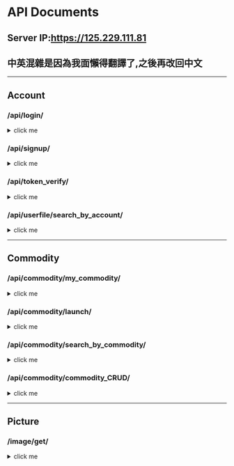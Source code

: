 # API Documents

## Server IP:https://125.229.111.81
## 中英混雜是因為我面懶得翻譯了,之後再改回中文
___

## Account

### /api/login/

<details><summary>click me</summary>

- function
  - to get jwt token.
- method
  - POST
- Request body
```json
{
    "account" : "your account",
    "password" : "your password"
}
```
- Response body
```json
#if login success
{
    "success": true,
    "message": "your jwt token",
    "account": "your account"
}
```
```json
#if account doesn't exist
{
    "success": false,
    "message": "尚未註冊",
    "account": "your account"
}
```
```json
#If the password is incorrect
{
    "success": false,
    "message": "登入失敗",
    "account": "your account"
}
```

</details>

### /api/signup/

<details><summary>click me</summary>

- function
  - to sign up.
- method
  - POST
- Request body
```json
{
    "account":"your account",
    "password":"your password",
    "nickname":"your nickname",
    "mail":"your email address",
    "phone":"your phone number"
}
```
- Response body
```json
#If the registration is successful.
{
    "success": true,
    "message": "註冊成功"
}
```
```json
#If the account has already been registered.
{
    "success": false,
    "message": "帳號已經被註冊"
}
```
```json
#If there is missing information in the requested body.
{
    "success": false,
    "message": "註冊失敗"
}
```

</details>

### /api/token_verify/

<details><summary>click me</summary>

- function
  - Verify the legality of the JWT token, with a validity period of 10 days. As the verification has been performed during acquisition, the existence of the account and password will not be verified here.
- method
  - GET
- Request header
```json
Authorization:your jwt token
```
- Response body
```json
#If the JWT token is within its validity period of 10 days.
{
    "success": true,
    "account": "your account"
}
```
```json
#If the JWT token has expired or the 'Authorization' field cannot be obtained from the header.
{
    "success": false,
    "account": "your account"
}
```

</details>

### /api/userfile/search_by_account/

<details><summary>click me</summary>

- function
  - This API is used to return specified parameters. The query format is "?account={your account name}". If no parameters are provided, it will return all accounts when directly GET "api/userfile/search_by_account". This is for testing purposes only. After formal deployment, access will be restricted to local GET requests only.
- method
  - GET
- Request header
```json
None
```
- Response body
```json
#Return one or multiple user data in the form of an array depending on whether parameters are added.Format as follows.
{
    "id": your id(integer),
    "Account": "your account",
    "Password": "your password(SHA-256)",
    "Name": "your name",
    "Email": "your email",
    "Phonenumber": "your phone number",
    "StudentID": "your StudentID",
    "Introduction": "your Introduction",
    "Favorite": "your Favorite",
    "Profliephoto": "The file path of your personal profilephoto."
}
```

</details>

___

## Commodity

### /api/commodity/my_commodity/

<details><summary>click me</summary>

- function
  - 取得這個帳號的所有商品,需使用jwt
- method
  - GET
- Request header
```json
None
```
- Response body
```json
#Return one or multiple user data in the form of an array.
{
    "id": your id(integer),
    "Account": "who launched this commodity",
    "Launched": launch state(boolean),
    "Name": "commodity's name",
    "Description": "commodity's description",
    "Price": "commodity's price",
    "Amount": "commodity's amount",
    "Position": "where is the commodity",
    "Image": [
      "an array of picture name",
      "maxmium is 5 picture",
      "at least 1"
    ]
}
```
</details>

### /api/commodity/launch/

<details><summary>click me</summary>

- function
  - 更改商品上下架狀態,需使用jwt,並且在網址列加上目標商品的id,格式為"/api/commodity/launch/?id={商品id}"
- method
  - POST
- Request header
```json
Authorization:your jwt token
```
- Request body
```json
{
  "launched": launch state
}
```
- Response body
```json
#成功
{
  "success": true,
  "message": "ok"
}
```
```json
#找不到商品
{
  "success": false,
  "message": "can't find commodity with this id"
}
```
```json
#非商品擁有者
{
  "success": false,
  "message": "this commodity is not yours"
}
```
</details>

### /api/commodity/search_by_commodity/

<details><summary>click me</summary>

- function
  - The usage of this API is the same as "api/userfile/search_by_account".The query format is "?commodity={your commodity name}"
- method
  - GET
- Request header
```json
None
```
- Response body
```json
#Return one or multiple user data in the form of an array depending on whether parameters are added.Format as follows.
{
    "id": your id(integer),
    "Account": "who launched this commodity",
    "Launched": launch state(boolean),
    "Name": "commodity's name",
    "Description": "commodity's description",
    "Price": "commodity's price",
    "Amount": "commodity's amount",
    "Position": "where is the commodity",
    "Image": [
      "an array of picture name",
      "maxmium is 5 picture",
      "at least 1"
    ]
}
```

</details>

### /api/commodity/commodity_CRUD/

<details><summary>click me</summary>

- function
  - 這支api用來對商品做CRUD,header內必須加上jwt token.
  - 請注意,搜尋和主頁大量獲取商品資訊勿使用此api
  - RUD都需在網址列加上id的參數,格式為"/api/commodity/commodity_CRUD/?id="
- method
  - GET,POST,PUT,DELETE
#### GET
- Request header
```json
Authorization:your jwt token
```
- Response body
```json
#正常情況.
{
    "id": your id(integer),
    "Account": "who launched this commodity",
    "Launched": launch state(boolean),
    "Name": "commodity's name",
    "Description": "commodity's description",
    "Price": "commodity's price",
    "Amount": "commodity's amount",
    "Position": "where is the commodity",
    "Image": [
      "an array of picture name",
      "maxmium is 5 picture",
      "at least 1"
    ]
}
```
```json
#如果沒有在網址加上id.
{
  "success": false,
  "message": "Please add parameters to the URL."
}
```
```json
#如果無法透過這個id找到商品.
{
  "success": false,
  "message": "can't find commodity with this id"
}
```
```json
#如果這個商品不是你的.
{
  "success": false,
  "message": "this commodity is not yours"
}
```
#### POST
- Request header
```json
Authorization:your jwt token
```
- Request body
```json
{
    "name":"your commodity name",
    "launched":"launched state",
    "description":"description",
    "price":"your price",
    "amount":"commodity amount",
    "position":"where is your commodity",
    "image":["至少一張圖片","可選","可選","可選","最多五張圖片"]
}
```
- Response body
```json
#If there are no issues with the uploaded data.
{
    "success": true,
    "message": "成功上傳商品"
}
```
```json
#如果POST的資料有缺漏.
{
    "success": false,
    "message": "缺少必要資料"
}
```
#### PUT
- 網址列的id就是要變更的商品
- Request header
```json
Authorization:your jwt token
```
- Request body
```json
{
    "name":"your commodity name",
    "launched":"launched state",
    "description":"description",
    "price":"your price",
    "amount":"commodity amount",
    "position":"where is your commodity",
    "remain_image":["要留下的圖片名稱,請注意不要輸入不存在的檔名","image和remain_image最多總和只能五張圖片","多餘的會從remain_image的最後面開始刪掉"],
    "image":["至少一張圖片","可選","可選","可選","最多五張圖片"]
}
```
- Response body
```json
#If there are no issues with the uploaded data.
{
    "success": true,
    "message": "成功上傳商品"
}
```
```json
#如果POST的資料有缺漏.
{
    "success": false,
    "message": "缺少必要資料"
}
```
```json
#如果這個商品不是你的.
{
  "success": false,
  "message": "this commodity is not yours"
}
```
#### DELETE
- 網址列的id就是要刪除的商品
- Request header
```json
Authorization:your jwt token
```
- Request body
```json
None
```
- Response body
```json
#If there are no issues
{
    "success": true
}
```
```json
#如果無法根據id找到商品.
{
    "success": false,
    "message": "can't find commodity with this id"
}
```
```json
#如果這個商品不是你的.
{
  "success": false,
  "message": "this commodity is not yours"
}
```
</details>

___

## Picture

### /image/get/

<details><summary>click me</summary>

- function
  - This API is used to retrieve images.The query format is "?picture_name={your picture name}".
- method
  - GET
- Request header
```json
None
```
- HttpResponse
```json
#If your image exists, it will return your image. Otherwise, it will report an error.
```
</details>